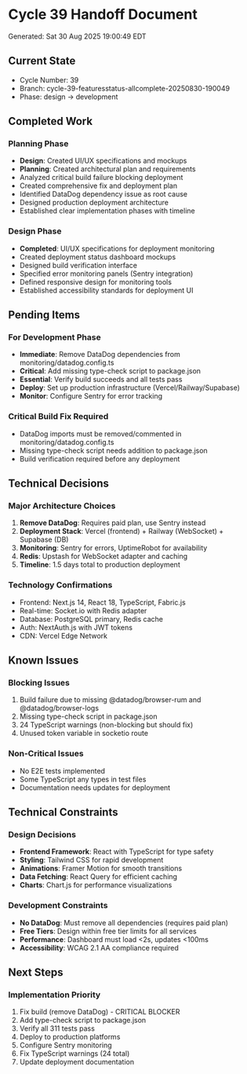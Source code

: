 # Cycle 39 Handoff Document

Generated: Sat 30 Aug 2025 19:00:49 EDT

## Current State
- Cycle Number: 39
- Branch: cycle-39-featuresstatus-allcomplete-20250830-190049
- Phase: design → development

## Completed Work
### Planning Phase
- **Design**: Created UI/UX specifications and mockups
- **Planning**: Created architectural plan and requirements
- Analyzed critical build failure blocking deployment
- Created comprehensive fix and deployment plan
- Identified DataDog dependency issue as root cause
- Designed production deployment architecture
- Established clear implementation phases with timeline

### Design Phase
- **Completed**: UI/UX specifications for deployment monitoring
- Created deployment status dashboard mockups
- Designed build verification interface
- Specified error monitoring panels (Sentry integration)
- Defined responsive design for monitoring tools
- Established accessibility standards for deployment UI

## Pending Items
### For Development Phase
- **Immediate**: Remove DataDog dependencies from monitoring/datadog.config.ts
- **Critical**: Add missing type-check script to package.json
- **Essential**: Verify build succeeds and all tests pass
- **Deploy**: Set up production infrastructure (Vercel/Railway/Supabase)
- **Monitor**: Configure Sentry for error tracking

### Critical Build Fix Required
- DataDog imports must be removed/commented in monitoring/datadog.config.ts
- Missing type-check script needs addition to package.json
- Build verification required before any deployment

## Technical Decisions
### Major Architecture Choices
1. **Remove DataDog**: Requires paid plan, use Sentry instead
2. **Deployment Stack**: Vercel (frontend) + Railway (WebSocket) + Supabase (DB)
3. **Monitoring**: Sentry for errors, UptimeRobot for availability
4. **Redis**: Upstash for WebSocket adapter and caching
5. **Timeline**: 1.5 days total to production deployment

### Technology Confirmations
- Frontend: Next.js 14, React 18, TypeScript, Fabric.js
- Real-time: Socket.io with Redis adapter
- Database: PostgreSQL primary, Redis cache
- Auth: NextAuth.js with JWT tokens
- CDN: Vercel Edge Network

## Known Issues
### Blocking Issues
1. Build failure due to missing @datadog/browser-rum and @datadog/browser-logs
2. Missing type-check script in package.json
3. 24 TypeScript warnings (non-blocking but should fix)
4. Unused token variable in socketio route

### Non-Critical Issues
- No E2E tests implemented
- Some TypeScript any types in test files
- Documentation needs updates for deployment

## Technical Constraints
### Design Decisions
- **Frontend Framework**: React with TypeScript for type safety
- **Styling**: Tailwind CSS for rapid development
- **Animations**: Framer Motion for smooth transitions
- **Data Fetching**: React Query for efficient caching
- **Charts**: Chart.js for performance visualizations

### Development Constraints
- **No DataDog**: Must remove all dependencies (requires paid plan)
- **Free Tiers**: Design within free tier limits for all services
- **Performance**: Dashboard must load <2s, updates <100ms
- **Accessibility**: WCAG 2.1 AA compliance required

## Next Steps
### Implementation Priority
1. Fix build (remove DataDog) - CRITICAL BLOCKER
2. Add type-check script to package.json
3. Verify all 311 tests pass
4. Deploy to production platforms
5. Configure Sentry monitoring
6. Fix TypeScript warnings (24 total)
7. Update deployment documentation

